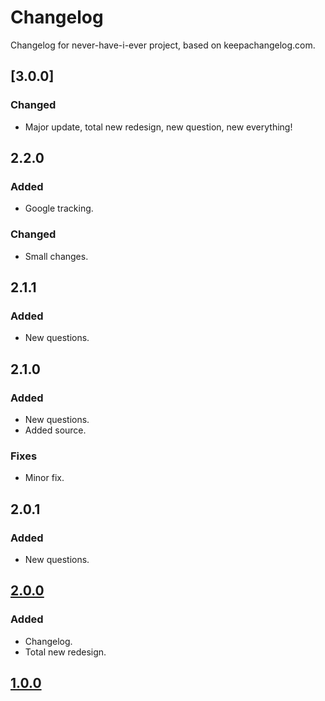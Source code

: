 # Changelog
Changelog for never-have-i-ever project, based on keepachangelog.com.

## [3.0.0]
### Changed
- Major update, total new redesign, new question, new everything!

## 2.2.0
### Added
- Google tracking.
### Changed
- Small changes.

## 2.1.1
### Added
- New questions.

## 2.1.0
### Added
- New questions.
- Added source.
### Fixes
- Minor fix.

## 2.0.1
### Added
- New questions.

## [2.0.0]
### Added
- Changelog.
- Total new redesign.

## [1.0.0]

[2.0.0]: https://github.com/Katofln/never-have-i-ever/pull/4
[1.0.0]: https://github.com/Katofln/never-have-i-ever/pull/3
